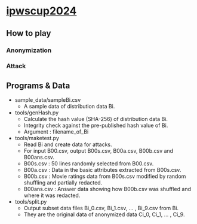 # [ipwscup2024](https://www.iwsec.org/pws/ipws2024/)

## How to play

### Anonymization

### Attack

## Programs & Data
- sample_data/sampleBi.csv
  - A sample data of distribution data Bi.
- tools/genHash.py
  - Calculate the hash value (SHA-256) of distribution data Bi.
  - Integrity check against the pre-published hash value of Bi.
  - Argument : filename_of_Bi
- tools/maketest.py
  - Read Bi and create data for attacks.
  - For input B00.csv, output B00s.csv, B00a.csv, B00b.csv and B00ans.csv.
  - B00s.csv : 50 lines randomly selected from B00.csv.
  - B00a.csv : Data in the basic attributes extracted from B00s.csv.
  - B00b.csv : Movie ratings data from B00s.csv modified by random shuffling and partially redacted.
  - B00ans.csv : Answer data showing how B00b.csv was shuffled and where it was redacted.
- tools/split.py
  - Output subset data files Bi_0.csv, Bi_1.csv, ... , Bi_9.csv from Bi.
  - They are the original data of anonymized data Ci_0, Ci_1, ... , Ci_9. 
